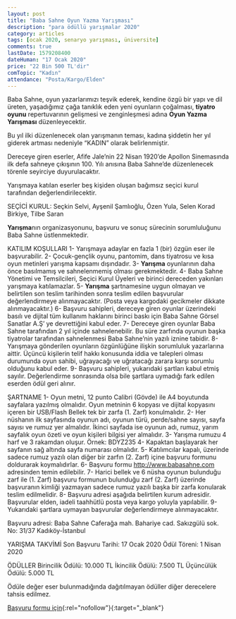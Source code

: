 ```yaml
---
layout: post
title: "Baba Sahne Oyun Yazma Yarışması"
description: "para ödüllü yarışmalar 2020"
category: articles
tags: [ocak 2020, senaryo yarışması, üniversite]
comments: true
lastDate: 1579208400
dateHuman: "17 Ocak 2020"
price: "22 Bin 500 TL'dir"
comTopic: "Kadın"
attendance: "Posta/Kargo/Elden"
---
```


Baba Sahne, oyun yazarlarımızı teşvik ederek, kendine özgü bir yapı ve dil üreten, yaşadığımız çağa tanıklık eden yeni oyunların çoğalması, **tiyatro oyunu** repertuvarının gelişmesi ve zenginleşmesi adına **Oyun Yazma Yarışması** düzenleyecektir.

Bu yıl ilki düzenlenecek olan yarışmanın teması, kadına şiddetin her yıl giderek artması nedeniyle “KADIN” olarak belirlenmiştir.

Dereceye giren eserler, Afife Jale’nin 22 Nisan 1920’de Apollon Sinemasında ilk defa sahneye çıkışının 100. Yılı anısına Baba Sahne’de
düzenlenecek törenle seyirciye duyurulacaktır.

Yarışmaya katılan eserler beş kişiden oluşan bağımsız seçici kurul tarafından değerlendirilecektir.

SEÇİCİ KURUL: Seçkin Selvi, Ayşenil Şamlıoğlu, Özen Yula, Selen Korad Birkiye, Tilbe Saran

**Yarışma**nın organizasyonunu, başvuru ve sonuç sürecinin sorumluluğunu Baba Sahne üstlenmektedir.

KATILIM KOŞULLARI
1- Yarışmaya adaylar en fazla 1 (bir) özgün eser ile başvurabilir.
2- Çocuk-gençlik oyunu, pantomim, dans tiyatrosu ve kısa oyun metinleri yarışma kapsamı dışındadır.
3- **Yarışma** oyunlarının daha önce basılmamış ve sahnelenmemiş olması gerekmektedir.
4- Baba Sahne Yönetimi ve Temsilcileri, Seçici Kurul Üyeleri ve birinci dereceden yakınları yarışmaya katılamazlar.
5- **Yarışma** şartnamesine uygun olmayan ve belirtilen son teslim tarihinden sonra teslim edilen başvurular değerlendirmeye alınmayacaktır. (Posta veya kargodaki gecikmeler dikkate alınmayacaktır.)
6- Başvuru sahipleri, dereceye giren oyunlar üzerindeki basılı ve dijital tüm kullanım haklarını birinci baskı için Baba Sahne Görsel Sanatlar A.Ş’ ye devrettiğini kabul eder.
7- Dereceye giren oyunlar Baba Sahne tarafından 2 yıl içinde sahnelenebilir. Bu süre zarfında oyunun başka tiyatrolar tarafından sahnelenmesi Baba Sahne’nin yazılı iznine tabidir.
8- Yarışmaya gönderilen oyunların özgünlüğüne ilişkin sorumluluk yazarlarına aittir. Üçüncü kişilerin telif hakkı konusunda iddia ve talepleri olması durumunda oyun sahibi, uğrayacağı ve uğratacağı zarara karşı sorumlu olduğunu kabul eder.
9- Başvuru sahipleri, yukarıdaki şartları kabul etmiş sayılır. Değerlendirme sonrasında olsa bile şartlara uymadığı fark edilen eserden ödül geri alınır.
 
ŞARTNAME
1- Oyun metni, 12 punto Calibri (Gövde) ile A4 boyutunda sayfalara yazılmış olmalıdır. Oyun metninin 6 kopyası ve dijital kopyasını içeren bir USB/Flash Bellek tek bir zarfa (1. Zarf) konulmalıdır. 2- Her nüshanın ilk sayfasında oyunun adı, oyunun türü, perde/sahne sayısı, sayfa sayısı ve rumuz yer almalıdır. İkinci sayfada ise oyunun adı, rumuz, yarım sayfalık oyun özeti ve oyun kişileri bilgisi yer almalıdır.
3- Yarışma rumuzu 4 harf ve 3 rakamdan oluşur. Örnek: BDYZ235
4- Kapaktan başlayarak her sayfanın sağ altında sayfa numarası olmalıdır.
5- Katılımcılar kapalı, üzerinde sadece rumuz yazılı olan diğer bir zarfın (2. Zarf) içine başvuru formunu doldurarak koymalıdırlar.
6- Başvuru formu http://www.babasahne.com adresinden temin edilebilir.
7- Harici bellek ve 6 nüsha oyunun bulunduğu zarf ile (1. Zarf) başvuru formunun bulunduğu zarf (2. Zarf) üzerinde başvuranın kimliği yazmayan sadece rumuz yazılı başka bir zarfa konularak teslim edilmelidir.
8- Başvuru adresi aşağıda belirtilen kurum adresidir. Başvurular elden, iadeli taahhütlü posta veya kargo yoluyla yapılabilir.
9- Yukarıdaki şartlara uymayan başvurular değerlendirmeye alınmayacaktır.

Başvuru adresi:
Baba Sahne
Caferağa mah. Bahariye cad. Sakızgülü sok. No: 31/37 Kadıköy-İstanbul

YARIŞMA TAKVİMİ
Son Başvuru Tarihi: 17 Ocak 2020
Ödül Töreni: 1 Nisan 2020

ÖDÜLLER
Birincilik Ödülü: 10.000 TL
İkincilik Ödülü: 7.500 TL
Üçüncülük Ödülü: 5.000 TL

Ödüle değer eser bulunmadığında dağıtılmayan ödüller diğer derecelere tahsis edilmez.

[Başvuru formu için](https://www.babasahne.com/oyun-yazma-yarismasi?utm_source=edebiyatyarismalari.com&utm_medium=affiliate&utm_campaign=cpc){:rel="nofollow"}{:target="_blank"}
